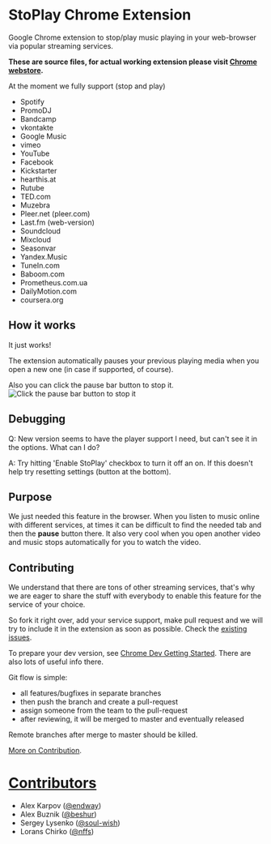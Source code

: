 StoPlay Chrome Extension
===========

Google Chrome extension to stop/play music playing in your web-browser via
popular streaming services.

**These are source files, for actual working extension please visit
[Chrome webstore](http://bit.ly/stoplay).**


At the moment we fully support (stop and play)
* Spotify
* PromoDJ
* Bandcamp
* vkontakte
* Google Music
* vimeo
* YouTube
* Facebook
* Kickstarter
* hearthis.at
* Rutube
* TED.com
* Muzebra
* Pleer.net (pleer.com)
* Last.fm (web-version)
* Soundcloud
* Mixcloud
* Seasonvar
* Yandex.Music
* TuneIn.com
* Baboom.com
* Prometheus.com.ua
* DailyMotion.com
* coursera.org

## How it works
It just works!

The extension automatically pauses your previous playing media when you open
a new one (in case if supported, of course).

Also you can click the pause bar button to stop it.
![Click the pause bar button to stop it](http://monosnap.com/image/rv29Wlv8VZfVPlAldgHrhMr5J.png)

## Debugging
Q: New version seems to have the player support I need, but can't see it in the options. What can I do?

A: Try hitting 'Enable StoPlay' checkbox to turn it off an on. If this doesn't help try resetting settings (button at the bottom).

## Purpose
We just needed this feature in the browser.
When you listen to music online with different services, at times it can be
difficult to find the needed tab and then the **pause** button there.
It also very cool when you open another video and music stops automatically for
you to watch the video.

## Contributing
We understand that there are tons of other streaming services, that's why we are
eager to share the stuff with everybody to enable this feature for the
service of your choice.

So fork it right over, add your service support, make pull request and we will
try to include it in the extension as soon as possible. Check the [existing issues](https://github.com/StoPlay/stoplay-ext/issues).

To prepare your dev version, see 
[Chrome Dev Getting Started](http://developer.chrome.com/extensions/getstarted.html#unpacked).
There are also lots of useful info there.

Git flow is simple:
* all features/bugfixes in separate branches
* then push the branch and create a pull-request
* assign someone from the team to the pull-request
* after reviewing, it will be merged to master and eventually released

Remote branches after merge to master should be killed.

[More on Contribution](https://github.com/StoPlay/stoplay-ext/wiki/Contribution).

# [Contributors](https://github.com/StoPlay/stoplay-ext/graphs/contributors)
* Alex Karpov ([@endway](https://github.com/endway))
* Alex Buznik ([@beshur](https://github.com/beshur))
* Sergey Lysenko ([@soul-wish](https://github.com/soul-wish))
* Lorans Chirko ([@nffs](https://github.com/nffs))
